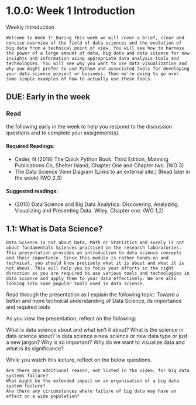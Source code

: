 # 1.0.0: Week 1 Introduction

Weekly Introduction

    Welcome to Week 1! During this week we will cover a brief, clear and concise overview of the field of data sciences and the evolution of big data from a technical point of view. You will see how to harness the power of a large amount of data, big data and data science for new insights and information using appropriate data analysis tools and technologies. You will see why you want to use data visualization and why you might prefer to use Python and associated tools for developing your data science project or business. Then we're going to go over some simple examples of how to actually use these tools.

## DUE: Early in the week

### Read 
the following early in the week to help you respond to the discussion questions and to complete your assignment(s).

#### Required Readings:
- Ceder, N (2018) The Quick Python Book. Third Edition, Manning Publications Co, Shelter Island, Chapter One and Chapter two. (WO 3)
- The Data Science Venn Diagram (Links to an external site.) (Read later in the week) (WO 2,3)
#### Suggested readings:
- (2015) Data Science and Big Data Analytics: Discovering, Analyzing, Visualizing and Presenting Data. Wiley, Chapter one. (WO 1,2)


## 1.1: What is Data Science?
    Data Science is not about Data, Math or Statistics and surely is not about fundamentals Sciences practised in the research laboratories. This presentation provides an introduction to data science concepts and their importance. Since this module is rather hands-on and technical, you should know precisely what it is about and what it is not about. This will help you to focus your efforts in the right direction as you are required to use various tools and technologies in data science and apply them to your data effectively. We are also looking into some popular tools used in data science.

    
Read through the presentation as I explain the following topic: Toward a better and more technical understanding of Data Science, its importance and required tools

 

As you view the presentation, reflect on the following:

What is data science about and what isn’t it about?
What is the science in data science about?
Is data science a new science or new data type or just a new jargon?
Why is so important?
Why do we want to visualize data and what is its significance?

While you watch this lecture, reflect on the below questions.

    Are there any additional reason, not listed in the video, for big data systems failure?
    What might be the extended impact on an organisation of a big data system failure?
    Are there any circumstances where failure of big data may have an effect on a wide population?


